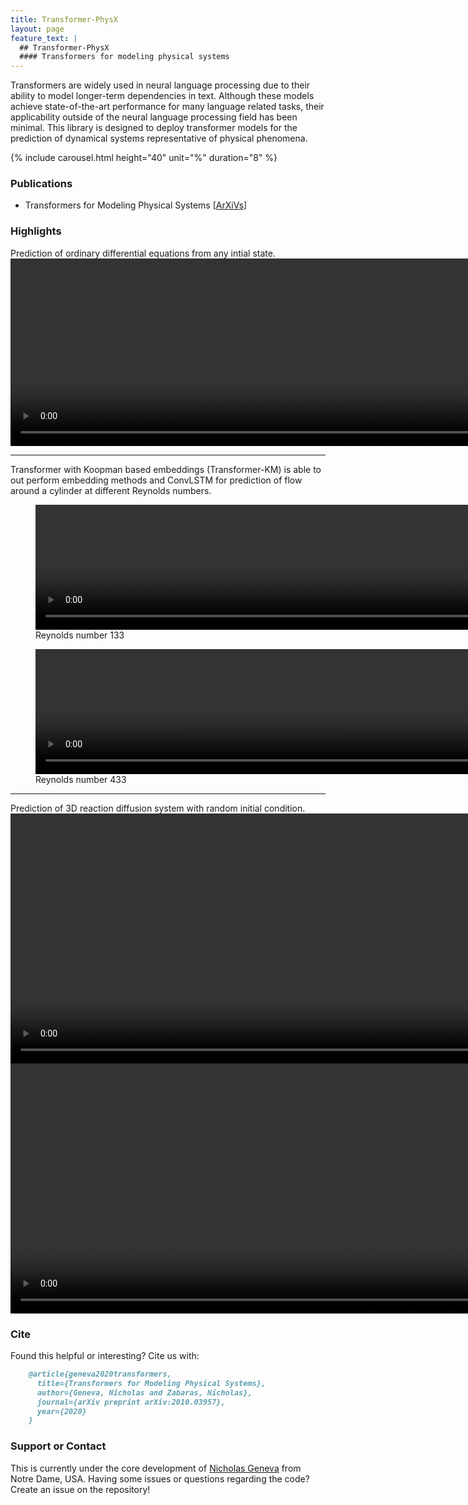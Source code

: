 ```yaml
---
title: Transformer-PhysX
layout: page
feature_text: |
  ## Transformer-PhysX
  #### Transformers for modeling physical systems
---
```

Transformers are widely used in neural language processing due to their ability to model longer-term dependencies in text.
Although these models achieve state-of-the-art performance for many language related tasks, their applicability outside of the neural language processing field has been minimal.
This library is designed to deploy transformer models for the prediction of dynamical systems representative of physical phenomena.

{% include carousel.html height="40" unit="%" duration="8" %}

### Publications

- Transformers for Modeling Physical Systems [[ArXiVs](https://arxiv.org/abs/2010.03957)]


### Highlights

Prediction of ordinary differential equations from any intial state.
<video width="1200" height="300" controls>
  <source src="assets/imgs/lorenz0.mp4" type="video/mp4">
  <source src="assets/imgs/lorenz0.webm" type="video/webm">
  Your browser does not support the video tag.
</video>

---

Transformer with Koopman based embeddings (Transformer-KM) is able to out perform embedding methods and ConvLSTM for prediction of flow around a cylinder at different Reynolds numbers.
<figure>
<video width="1200" height="200" controls>
  <source src="assets/imgs/cylinder0.mp4" type="video/mp4">
  <source src="assets/imgs/cylinder0.webm" type="video/webm">
  Your browser does not support the video tag.
</video>
<figcaption>Reynolds number 133</figcaption>
</figure>
<figure>
<video width="1200" height="200" controls>
  <source src="assets/imgs/cylinder1.mp4" type="video/mp4">
  <source src="assets/imgs/cylinder1.webm" type="video/webm">
  Your browser does not support the video tag.
</video>
<figcaption>Reynolds number 433</figcaption>
</figure>

---

Prediction of 3D reaction diffusion system with random initial condition.
<video width="1200" height="400" controls>
  <source src="assets/imgs/grayscott0.mp4" type="video/mp4">
  <source src="assets/imgs/grayscott0.webm" type="video/webm">
  Your browser does not support the video tag.
</video>
<video width="1200" height="400" controls>
  <source src="assets/imgs/grayscott1.mp4" type="video/mp4">
  <source src="assets/imgs/grayscott1.webm" type="video/webm">
  Your browser does not support the video tag.
</video>

### Cite

Found this helpful or interesting? Cite us with:

```markdown
    @article{geneva2020transformers,
      title={Transformers for Modeling Physical Systems},
      author={Geneva, Nicholas and Zabaras, Nicholas},
      journal={arXiv preprint arXiv:2010.03957},
      year={2020}
    }
```

### Support or Contact
This is currently under the core development of [Nicholas Geneva](https://nicholasgeneva.com/) from Notre Dame, USA.
Having some issues or questions regarding the code? Create an issue on the repository! 
